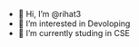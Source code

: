 - 👋 Hi, I’m @rihat3
- 👀 I’m interested in Devoloping
- 🌱 I’m currently studing in CSE


<!---
rihat3/rihat3 is a ✨ special ✨ repository because its `README.md` (this file) appears on your GitHub profile.
You can click the Preview link to take a look at your changes.
--->
